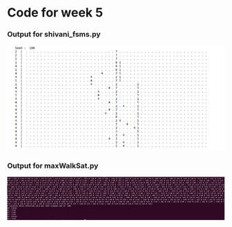 # Code for week 5

### Output for shivani_fsms.py
![Part 1](https://raw.githubusercontent.com/SaurabhSakpal/fss16SmallThinExpert/master/code/5/screenshots/fsms.png)

### Output for maxWalkSat.py
![Part 2](https://raw.githubusercontent.com/SaurabhSakpal/fss16SmallThinExpert/master/code/5/screenshots/maxwalksat.png)
